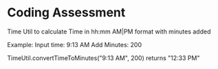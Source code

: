 # Coding Assessment
Time Util to calculate Time in hh:mm AM|PM format with minutes added

Example:
Input time: 9:13 AM 
Add Minutes: 200

TimeUtil.convertTimeToMinutes("9:13 AM", 200) returns "12:33 PM"
